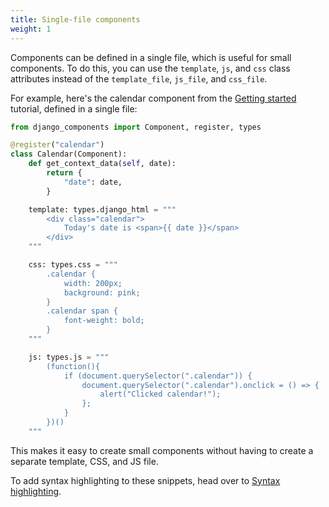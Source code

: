 ```yaml
---
title: Single-file components
weight: 1
---
```


Components can be defined in a single file, which is useful for small components. To do this, you can use the `template`, `js`, and `css` class attributes instead of the `template_file`, `js_file`,  and `css_file`.

For example, here's the calendar component from
the [Getting started](../../getting_started/your_first_component.md) tutorial,
defined in a single file:

```python title="[project root]/components/calendar.py"
from django_components import Component, register, types

@register("calendar")
class Calendar(Component):
    def get_context_data(self, date):
        return {
            "date": date,
        }

    template: types.django_html = """
        <div class="calendar">
            Today's date is <span>{{ date }}</span>
        </div>
    """

    css: types.css = """
        .calendar {
            width: 200px;
            background: pink;
        }
        .calendar span {
            font-weight: bold;
        }
    """

    js: types.js = """
        (function(){
            if (document.querySelector(".calendar")) {
                document.querySelector(".calendar").onclick = () => {
                    alert("Clicked calendar!");
                };
            }
        })()
    """
```

This makes it easy to create small components without having to create a separate template, CSS, and JS file.

To add syntax highlighting to these snippets, head over to [Syntax highlighting](../../guides/setup/syntax_highlight.md).
